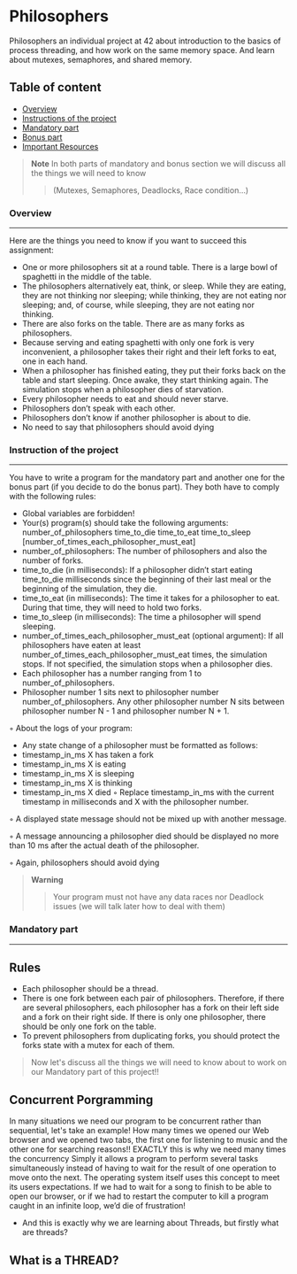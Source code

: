 # Philosophers
 Philosophers an individual project at 42 about introduction to the basics of process threading, and how work on the same memory space. And learn about mutexes, semaphores, and shared memory.


## Table of content
  - [Overview](#overview)
  - [Instructions of the project](#instruction-of-the-project)
  - [Mandatory part](#mandatory-part)
  - [Bonus part](#bonus-part)
  - [Important Resources](#resources)
  
  > **Note**
  > In both parts of mandatory and bonus section we will discuss all the things we will need to know
  >> (Mutexes, Semaphores, Deadlocks, Race condition...)
  
  ### Overview
  ---
 Here are the things you need to know if you want to succeed this assignment:
- One or more philosophers sit at a round table.
  There is a large bowl of spaghetti in the middle of the table.
- The philosophers alternatively eat, think, or sleep.
  While they are eating, they are not thinking nor sleeping;
  while thinking, they are not eating nor sleeping;
  and, of course, while sleeping, they are not eating nor thinking.
- There are also forks on the table. There are as many forks as philosophers.
- Because serving and eating spaghetti with only one fork is very inconvenient, a
  philosopher takes their right and their left forks to eat, one in each hand.
- When a philosopher has finished eating, they put their forks back on the table and
  start sleeping. Once awake, they start thinking again. The simulation stops when
  a philosopher dies of starvation.
- Every philosopher needs to eat and should never starve.
- Philosophers don’t speak with each other.
- Philosophers don’t know if another philosopher is about to die.
- No need to say that philosophers should avoid dying

### Instruction of the project
---

You have to write a program for the mandatory part and another one for the bonus part
(if you decide to do the bonus part). They both have to comply with the following rules:
- Global variables are forbidden!
- Your(s) program(s) should take the following arguments:
number_of_philosophers time_to_die time_to_eat time_to_sleep
[number_of_times_each_philosopher_must_eat]
- number_of_philosophers: The number of philosophers and also the number
of forks.
- time_to_die (in milliseconds): If a philosopher didn’t start eating time_to_die
milliseconds since the beginning of their last meal or the beginning of the simulation, they die.
- time_to_eat (in milliseconds): The time it takes for a philosopher to eat.
During that time, they will need to hold two forks.
- time_to_sleep (in milliseconds): The time a philosopher will spend sleeping.
- number_of_times_each_philosopher_must_eat (optional argument): If all
philosophers have eaten at least number_of_times_each_philosopher_must_eat
times, the simulation stops. If not specified, the simulation stops when a
philosopher dies.
- Each philosopher has a number ranging from 1 to number_of_philosophers.
- Philosopher number 1 sits next to philosopher number number_of_philosophers.
Any other philosopher number N sits between philosopher number N - 1 and philosopher number N + 1.

◦ About the logs of your program:
- Any state change of a philosopher must be formatted as follows:
- timestamp_in_ms X has taken a fork
- timestamp_in_ms X is eating
- timestamp_in_ms X is sleeping
- timestamp_in_ms X is thinking
- timestamp_in_ms X died
◦ Replace timestamp_in_ms with the current timestamp in milliseconds
  and X with the philosopher number.
  
 ◦ A displayed state message should not be mixed up with another message.

 ◦ A message announcing a philosopher died should be displayed no more than 10 ms
  after the actual death of the philosopher.
  
 ◦ Again, philosophers should avoid dying

> **Warning**
>> Your program must not have any data races nor Deadlock issues (we will talk later how to deal with them)

### Mandatory part
---
## Rules

- Each philosopher should be a thread.
- There is one fork between each pair of philosophers. Therefore, if there are several
philosophers, each philosopher has a fork on their left side and a fork on their right
side. If there is only one philosopher, there should be only one fork on the table.
- To prevent philosophers from duplicating forks, you should protect the forks state
with a mutex for each of them.

> Now let's discuss all the things we will need to know about to work on our Mandatory part of this project!!
## Concurrent Porgramming
In many situations we need our program to be concurrent rather than sequential, let's take an example!
How many times we opened our Web browser and we opened two tabs, the first one for listening to music and the other one for searching reasons!! EXACTLY this is why we need many times the concurrency Simply it allows a program to perform several tasks simultaneously instead of having to wait for the result of one operation to move onto the next. The operating system itself uses this concept to meet its users expectations. If we had to wait for a song to finish to be able to open our browser, or if we had to restart the computer to kill a program caught in an infinite loop, we’d die of frustration!
 - And this is exactly why we are learning about Threads, but firstly what are threads?

## What is a THREAD?

